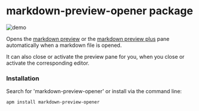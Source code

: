 # markdown-preview-opener package
![demo](https://raw.githubusercontent.com/plafue/markdown-preview-opener/master/docs/demo.gif)

Opens the [markdown preview](https://atom.io/packages/markdown-preview) or the [markdown preview plus](https://atom.io/packages/markdown-preview-plus) pane automatically when a markdown file is opened.

It can also close or activate the preview pane for you, when you close or activate the corresponding editor.


### Installation
Search for 'markdown-preview-opener' or install via the command line:
```
apm install markdown-preview-opener
```
